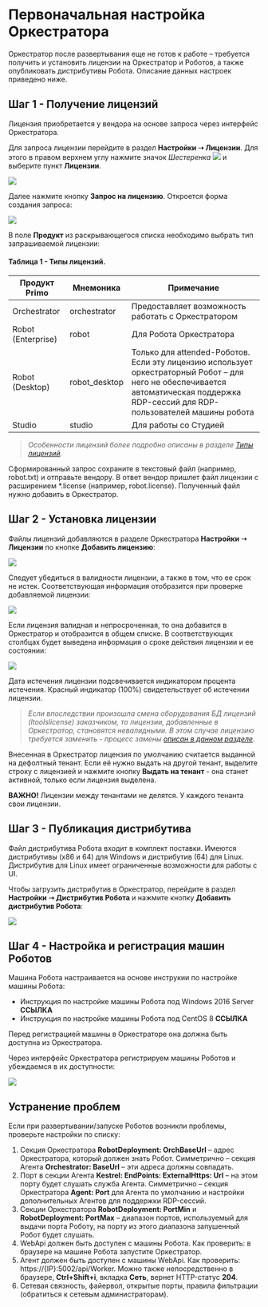 #	Первоначальная настройка Оркестратора

Оркестратор после развертывания еще не готов к работе – требуется получить и установить лицензии на Оркестратор и Роботов, а также опубликовать дистрибутивы Робота. Описание данных настроек приведено ниже.

##	Шаг 1 - Получение лицензий

Лицензия приобретается у вендора на основе запроса через интерфейс Оркестратора.

Для запроса лицензии перейдите в раздел **Настройки ➝ Лицензии**. Для этого в правом верхнем углу нажмите значок *Шестеренка* ![](<../../.gitbook/assets/Шестеренка.png>) и выберите пункт **Лицензии**.

![](<../../.gitbook/assets/Все лицензии. Орк.png>)

Далее нажмите кнопку **Запрос на лицензию**. Откроется форма создания запроса:

![](<../../.gitbook/assets/Форма создания запроса на лицензию. Орк.png>)

В поле **Продукт** из раскрывающегося списка необходимо выбрать тип запрашиваемой лицензии:

#### Таблица 1 - Типы лицензий.

| Продукт Primo  | Мнемоника    | Примечание               |
| -------------- | ------ | ------------------------------------------ |
| Orchestrator    | orchestrator | Предоставляет возможность работать с Оркестратором |
| Robot (Enterprise) | robot | Для Робота Оркестратора        |
| Robot (Desktop)  | robot_desktop | Только для attended-Роботов. Если эту лицензию использует оркестраторный Робот – для него не обеспечивается автоматическая поддержка RDP-сессий для RDP-пользователей машины робота |
| Studio           | studio | Для работы со Студией                   |

> *Особенности лицензий более подробно описаны в разделе [Типы лицензий](https://docs.primo-rpa.ru/primo-rpa/orchestrator/settings/licensing/license-types).*

Сформированный запрос сохраните в текстовый файл (например, robot.txt) и отправьте вендору. В ответ вендор пришлет файл лицензии с расширением \*.license (например, robot.license). Полученный файл нужно добавить в Оркестратор.

## Шаг 2 - Установка лицензии

Файлы лицензий добавляются в разделе Оркестратора **Настройки ➝ Лицензии** по кнопке **Добавить лицензию**:

![](<../../.gitbook/assets/10. Форма создания запроса на лицензию (1).png>)

Следует убедиться в валидности лицензии, а также в том, что ее срок не истек. Соответствующая информация отобразится при проверке добавляемой лицензии:

![](<../../.gitbook/assets/Проверка лицензии.png>)

Если лицензия валидная и непросроченная, то она добавится в Оркестратор и отобразится в общем списке. В соответствующих столбцах будет выведена информация о сроке действия лицензии и ее состоянии:

![](<../../.gitbook/assets/11. Отображение валидности и даты истечения лицензий.png>) 

Дата истечения лицензии подсвечивается индикатором процента истечения. Красный индикатор (100%) свидетельствует об истечении лицензии.

> *Если впоследствии произошла смена оборудования БД лицензий (ltoolslicense) заказчиком, то лицензии, добавленные в Оркестратор, становятся невалидными. В этом случае лицензию требуется заменить - процесс замены [описан в данном разделе](https://docs.primo-rpa.ru/primo-rpa/orchestrator/settings/licensing/change-license).*

Внесенная в Оркестратор лицензия по умолчанию считается выданной на дефолтный тенант. Если её нужно выдать на другой тенант, выделите строку с лицензией и нажмите кнопку **Выдать на тенант** - она станет активной, только если лицензия выделена.

**ВАЖНО!** Лицензии между тенантами не делятся. У каждого тенанта свои лицензии.


## Шаг 3 - Публикация дистрибутива

Файл дистрибутива Робота входит в комплект поставки. Имеются дистрибутивы (x86 и 64) для Windows и дистрибутив (64) для Linux. Дистрибутив для Linux имеет ограниченные возможности для работы с UI.

Чтобы загрузить дистрибутив в Оркестратор, перейдите в раздел **Настройки ➝ Дистрибутив Робота** и нажмите кнопку **Добавить дистрибутив Робота**:

![](<../../.gitbook/assets/12. Дистрибутивы робота.png>) 

## Шаг 4 - Настройка и регистрация машин Роботов

Машина Робота настраивается на основе инструкии по настройке машины Робота:
* Инструкция по настройке машины Робота под Windows 2016 Server **ССЫЛКА**
* Инструкция по настройке машины Робота под CentOS 8 **ССЫЛКА**

Перед регистрацией машины в Оркестраторе она должна быть доступна из Оркестратора. 

Через интерфейс Оркестратора регистрируем машины Роботов и убеждаемся в их доступности:

![](<../../.gitbook/assets/13. Зарегистрированные в Оркестраторе машины роботов.png>) 

## Устранение проблем

Если при развертывании/запуске Роботов возникли проблемы, проверьте настройки по списку:

1. Секция Оркестратора **RobotDeployment: OrchBaseUrl** – адрес Оркестратора, который должен знать Робот. Симметрично – секция Агента **Orchestrator: BaseUrl** – эти адреса должны совпадать.
2. Порт в секции Агента **Kestrel: EndPoints: ExternalHttps: Url** – на этом порту будет слушать служба Агента. Симметрично – секция Оркестратора **Agent: Port** для Агента по умолчанию и настройки дополнительных Агентов для поддержки RDP-сессий.
3. Секции Оркестратора **RobotDeployment: PortMin** и **RobotDeployment: PortMax** – диапазон портов, используемый для выдачи порта Роботу, на порту из этого диапазона запушенный Робот будет слушать.
4. WebApi должен быть доступен с машины Робота. Как проверить: в браузере на машине Робота запустите Оркестратор.
5. Агент должен быть доступен с машины WebApi. Как проверить: https://{IP}:5002/api/Worker. Можно также непосредственно в браузере, **Ctrl+Shift+i**, вкладка **Сеть**, вернет HTTP-статус **204**. 
6. Сетевая связность, файервол, открытые порты, правила фильтрации (обратиться к сетевым администраторам).


